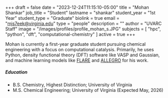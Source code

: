 +++
draft = false
date = "2023-12-24T11:15:10-05:00"
title = "Mohan Shankar"
job_title = "Student"
lastname = "shankar"
student_year = "1st Year"
student_type = "Graduate"
biolink = true
email = "mjs7eek@virginia.edu"
type = "people"
description = ""
author = "UVARC Staff"
image = "/images/profiles/profile_mohan_s.JPG"
subjects = [
  "hpc", "python", "dft", "computational-chemistry"
]
active = true
+++

Mohan is currently a first-year graduate student pursuing chemical engineering with a focus on computational catalysis. Primarily, he uses Python, density functional theory (DFT) software like VASP and Gaussian, and machine learning models like [FLARE](https://github.com/mir-group/flare) and [ALLEGRO](https://github.com/mir-group/allegro) for his work.

##### Education

- B.S. Chemistry, Highest Distinction; University of Virginia 
- M.S. Chemical Engineering; University of Virginia (Expected May, 2026)
